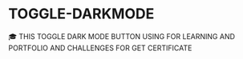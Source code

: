 # TOGGLE-DARKMODE
🎓 THIS TOGGLE DARK MODE BUTTON USING FOR LEARNING AND PORTFOLIO AND CHALLENGES FOR GET CERTIFICATE
